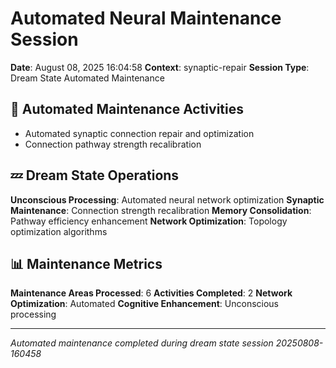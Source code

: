 # Automated Neural Maintenance Session

**Date**: August 08, 2025 16:04:58
**Context**: synaptic-repair
**Session Type**: Dream State Automated Maintenance

## 🔧 Automated Maintenance Activities

- Automated synaptic connection repair and optimization
 - Connection pathway strength recalibration


## 💤 Dream State Operations

**Unconscious Processing**: Automated neural network optimization
**Synaptic Maintenance**: Connection strength recalibration
**Memory Consolidation**: Pathway efficiency enhancement
**Network Optimization**: Topology optimization algorithms

## 📊 Maintenance Metrics

**Maintenance Areas Processed**: 6
**Activities Completed**: 2
**Network Optimization**: Automated
**Cognitive Enhancement**: Unconscious processing

---

*Automated maintenance completed during dream state session 20250808-160458*
